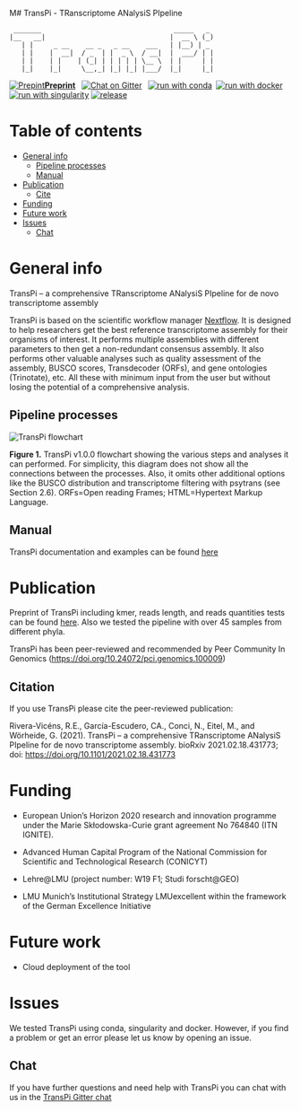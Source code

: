 M# TransPi - TRanscriptome ANalysiS PIpeline

```text
 _______                                 _____   _
|__   __|                               |  __ \ (_)
   | |     _ __    __ _   _ __    ___   | |__) | _
   | |    |  __|  / _  | |  _ \  / __|  |  ___/ | |
   | |    | |    | (_| | | | | | \__ \  | |     | |
   |_|    |_|     \__,_| |_| |_| |___/  |_|     |_|
 ```

[![Prepint](http://d2538ggaoe6cji.cloudfront.net/sites/default/files/images/favicon.ico)](https://doi.org/10.1101/2021.02.18.431773)[**Preprint**](https://doi.org/10.1101/2021.02.18.431773) &ensp;[![Chat on Gitter](https://img.shields.io/gitter/room/PalMuc/TransPi.svg?colorB=26af64&style=popout)](https://gitter.im/PalMuc/TransPi) &ensp;[![run with conda](http://img.shields.io/badge/run%20with-conda-3EB049?labelColor=000000&logo=anaconda)](https://docs.conda.io/en/latest/)&ensp;[![run with docker](https://img.shields.io/badge/run%20with-docker-0db7ed?labelColor=000000&logo=docker)](https://www.docker.com/)&ensp;[![run with singularity](https://img.shields.io/badge/run%20with-singularity-1d355c.svg?labelColor=000000)](https://sylabs.io/docs/)
[![release](https://img.shields.io/github/v/release/PalMuc/TransPi?label=release&logo=github)](https://github.com/PalMuc/TransPi/releases/latest)

# Table of contents

* [General info](#General-info)
  * [Pipeline processes](#Pipelie-processes)
  * [Manual](#Manual)
* [Publication](#Publication)
  * [Cite](#Cite)
* [Funding](#Funding)
* [Future work](#Future-work)
* [Issues](#Issues)
  * [Chat](#Chat)

# General info

TransPi – a comprehensive TRanscriptome ANalysiS PIpeline for de novo transcriptome assembly

TransPi is based on the scientific workflow manager [Nextflow](https://www.nextflow.io). It is designed to help researchers get the best reference transcriptome assembly for their organisms of interest. It performs multiple assemblies with different parameters to then get a non-redundant consensus assembly. It also performs other valuable analyses such as quality assessment of the assembly, BUSCO scores, Transdecoder (ORFs), and gene ontologies (Trinotate), etc. All these with minimum input from the user but without losing the potential of a comprehensive analysis.

## Pipeline processes

![TransPi flowchart](https://sync.palmuc.org/index.php/s/nrd3KPnfnz7AipF/preview)

**Figure 1.** TransPi v1.0.0 flowchart showing the various steps and analyses it can performed. For simplicity, this diagram does not show all the connections between the processes. Also, it omits other additional options like the BUSCO distribution and transcriptome filtering with psytrans (see Section 2.6). ORFs=Open reading Frames; HTML=Hypertext Markup Language.

## Manual

TransPi documentation and examples can be found [here](https://palmuc.github.io/TransPi/)

# Publication

Preprint of TransPi including kmer, reads length, and reads quantities tests can be found [here](https://doi.org/10.1101/2021.02.18.431773). Also we tested the pipeline with over 45 samples from different phyla.

TransPi has been peer-reviewed and recommended by Peer Community In Genomics
(https://doi.org/10.24072/pci.genomics.100009)

## Citation

If you use TransPi please cite the peer-reviewed publication:

Rivera-Vicéns, R.E., García-Escudero, CA., Conci, N., Eitel, M., and Wörheide, G. (2021). TransPi – a comprehensive TRanscriptome ANalysiS PIpeline for de novo transcriptome assembly. bioRxiv 2021.02.18.431773; doi: https://doi.org/10.1101/2021.02.18.431773

# Funding

- European Union’s Horizon 2020 research and innovation programme under the Marie Skłodowska-Curie grant agreement No 764840 (ITN IGNITE).

- Advanced Human Capital Program of the National Commission for Scientific and Technological Research (CONICYT)

- Lehre@LMU (project number: W19 F1; Studi forscht@GEO)

- LMU Munich’s Institutional Strategy LMUexcellent within the framework of the German Excellence Initiative

# Future work

- Cloud deployment of the tool

# Issues

We tested TransPi using conda, singularity and docker. However, if you find a problem or get an error please let us know by opening an issue.

## Chat

If you have further questions and need help with TransPi you can chat with us in the [TransPi Gitter chat](https://gitter.im/PalMuc/TransPi)
